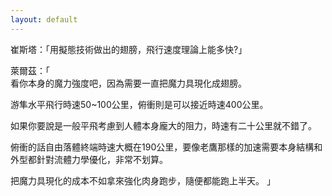 ```yaml
---
layout: default
---
```


崔斯塔：「用擬態技術做出的翅膀，飛行速度理論上能多快?」  

萊爾茲：「  
看你本身的魔力強度吧，因為需要一直把魔力具現化成翅膀。  

游隼水平飛行時速50~100公里，俯衝則是可以接近時速400公里。  

如果你要說是一般平飛考慮到人體本身龐大的阻力，時速有二十公里就不錯了。  

俯衝的話自由落體終端時速大概在190公里，要像老鷹那樣的加速需要本身結構和外型都針對流體力學優化，非常不划算。  

把魔力具現化的成本不如拿來強化肉身跑步，隨便都能跑上半天。
」  
